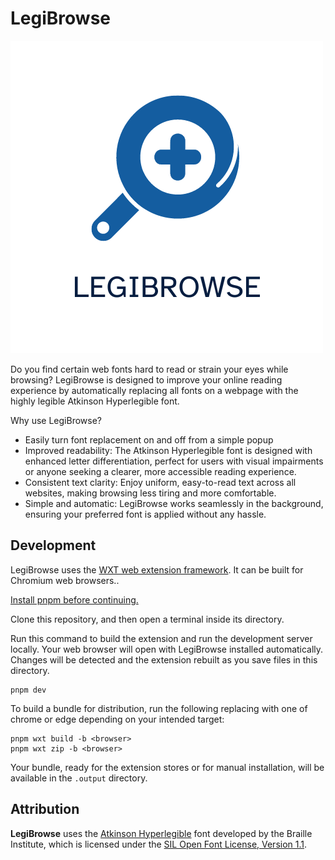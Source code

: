 # LegiBrowse

![LegiBrowse logo](assets/legibrowse.png)

Do you find certain web fonts hard to read or strain your eyes while browsing? LegiBrowse is designed to improve your online reading experience by automatically replacing all fonts on a webpage with the highly legible Atkinson Hyperlegible font.

Why use LegiBrowse?
- Easily turn font replacement on and off from a simple popup
- Improved readability: The Atkinson Hyperlegible font is designed with enhanced letter differentiation, perfect for users with visual impairments or anyone seeking a clearer, more accessible reading experience.
- Consistent text clarity: Enjoy uniform, easy-to-read text across all websites, making browsing less tiring and more comfortable.
- Simple and automatic: LegiBrowse works seamlessly in the background, ensuring your preferred font is applied without any hassle.

## Development

LegiBrowse uses the [WXT web extension framework](https://wxt.dev/). It can be built for Chromium web browsers..

[Install pnpm before continuing.](https://pnpm.io/)

Clone this repository, and then open a terminal inside its directory.

Run this command to build the extension and run the development server locally. Your web browser will open with LegiBrowse installed automatically. Changes will be detected and the extension rebuilt as you save files in this directory.

```
pnpm dev
```

To build a bundle for distribution, run the following replacing <browser> with one of chrome or edge depending on your intended target:

```
pnpm wxt build -b <browser>
pnpm wxt zip -b <browser>
```

Your bundle, ready for the extension stores or for manual installation, will be available in the `.output` directory.

## Attribution

**LegiBrowse** uses the [Atkinson Hyperlegible](https://brailleinstitute.org/freefont) font developed by the Braille Institute, which is licensed under the [SIL Open Font License, Version 1.1](https://scripts.sil.org/cms/scripts/page.php?item_id=OFL_web).
